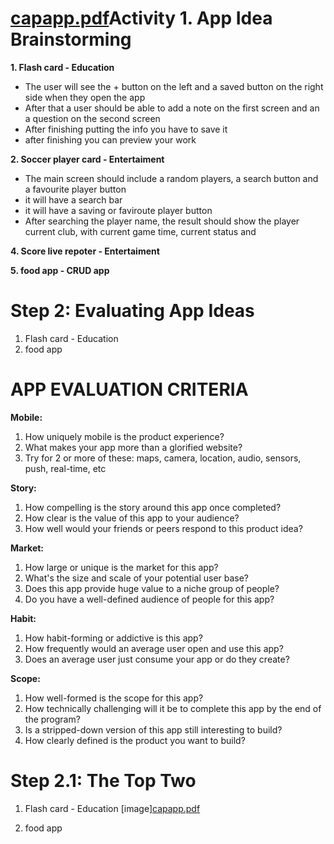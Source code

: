 [capapp.pdf](https://github.com/ErmiyasHailemichael/Capapp/files/14987386/capapp.pdf)Activity 1. App Idea Brainstorming
==

**1. Flash card - Education**

- The user will see the + button on the left  and a saved button on the right side when they open the app
- After that a user should be able to add a note on the first screen and an a question on the second screen
- After finishing putting the info you have to save it
- after finishing you can preview your work

**2. Soccer player card - Entertaiment**

- The main screen should include a random players, a search button and a favourite player button
- it will have a search bar
- it will have a saving or faviroute player button
- After searching the player name, the result should show the player current club, with current game time, current status and 


**4. Score live repoter - Entertaiment**

**5. food app - CRUD app**

Step 2: Evaluating App Ideas
== 
1.  Flash card - Education
2.  food app

APP EVALUATION CRITERIA
==
**Mobile:**
1. How uniquely mobile is the product experience?
2. What makes your app more than a glorified website?
3. Try for 2 or more of these: maps, camera, location, audio, sensors, push, real-time, etc

**Story:**
1. How compelling is the story around this app once completed?
2. How clear is the value of this app to your audience?
3. How well would your friends or peers respond to this product idea?

**Market:** 
1. How large or unique is the market for this app?
2. What's the size and scale of your potential user base?
3. Does this app provide huge value to a niche group of people?
4. Do you have a well-defined audience of people for this app?

**Habit:** 
1. How habit-forming or addictive is this app?
2. How frequently would an average user open and use this app?
3. Does an average user just consume your app or do they create?

**Scope:** 
1. How well-formed is the scope for this app?
2. How technically challenging will it be to complete this app by the end of the program?
3. Is a stripped-down version of this app still interesting to build?
4. How clearly defined is the product you want to build?

Step 2.1: The Top Two
==
1.  Flash card - Education
   [image][capapp.pdf](https://github.com/ErmiyasHailemichael/Capapp/files/14987389/capapp.pdf)

3.  food app
